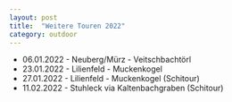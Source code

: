 ```yaml
---
layout: post
title:  "Weitere Touren 2022"
category: outdoor
---
```

* 06.01.2022 - Neuberg/Mürz - Veitschbachtörl
* 23.01.2022 - Lilienfeld - Muckenkogel
* 27.01.2022 - Lilienfeld - Muckenkogel (Schitour)
* 11.02.2022 - Stuhleck via Kaltenbachgraben (Schitour)
